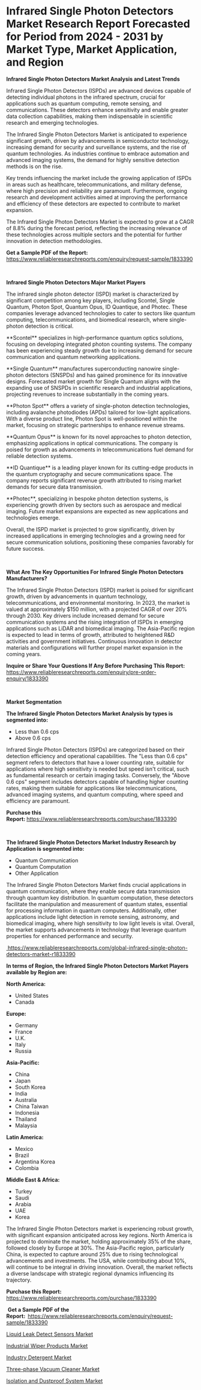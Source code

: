 <p><h1>Infrared Single Photon Detectors Market Research Report Forecasted for Period from 2024 -  2031 by Market Type, Market Application, and Region</h1></p><p><strong>Infrared Single Photon Detectors Market Analysis and Latest Trends</strong></p>
<p><p>Infrared Single Photon Detectors (ISPDs) are advanced devices capable of detecting individual photons in the infrared spectrum, crucial for applications such as quantum computing, remote sensing, and communications. These detectors enhance sensitivity and enable greater data collection capabilities, making them indispensable in scientific research and emerging technologies.</p><p>The Infrared Single Photon Detectors Market is anticipated to experience significant growth, driven by advancements in semiconductor technology, increasing demand for security and surveillance systems, and the rise of quantum technologies. As industries continue to embrace automation and advanced imaging systems, the demand for highly sensitive detection methods is on the rise. </p><p>Key trends influencing the market include the growing application of ISPDs in areas such as healthcare, telecommunications, and military defense, where high precision and reliability are paramount. Furthermore, ongoing research and development activities aimed at improving the performance and efficiency of these detectors are expected to contribute to market expansion.</p><p>The Infrared Single Photon Detectors Market is expected to grow at a CAGR of 8.8% during the forecast period, reflecting the increasing relevance of these technologies across multiple sectors and the potential for further innovation in detection methodologies.</p></p>
<p><strong>Get a Sample PDF of the Report:&nbsp;</strong> <a href="https://www.reliableresearchreports.com/enquiry/request-sample/1833390?utm_campaign=7&utm_medium=2&utm_source=Github&utm_content=ia&utm_term=01012025&utm_id=infrared-single-photon-detectors">https://www.reliableresearchreports.com/enquiry/request-sample/1833390</a></p>
<p>&nbsp;</p>
<p><strong>Infrared Single Photon Detectors Major Market Players</strong></p>
<p><p>The infrared single photon detector (ISPD) market is characterized by significant competition among key players, including Scontel, Single Quantum, Photon Spot, Quantum Opus, ID Quantique, and Photec. These companies leverage advanced technologies to cater to sectors like quantum computing, telecommunications, and biomedical research, where single-photon detection is critical.</p><p>**Scontel** specializes in high-performance quantum optics solutions, focusing on developing integrated photon counting systems. The company has been experiencing steady growth due to increasing demand for secure communication and quantum networking applications.</p><p>**Single Quantum** manufactures superconducting nanowire single-photon detectors (SNSPDs) and has gained prominence for its innovative designs. Forecasted market growth for Single Quantum aligns with the expanding use of SNSPDs in scientific research and industrial applications, projecting revenues to increase substantially in the coming years.</p><p>**Photon Spot** offers a variety of single-photon detection technologies, including avalanche photodiodes (APDs) tailored for low-light applications. With a diverse product line, Photon Spot is well-positioned within the market, focusing on strategic partnerships to enhance revenue streams.</p><p>**Quantum Opus** is known for its novel approaches to photon detection, emphasizing applications in optical communications. The company is poised for growth as advancements in telecommunications fuel demand for reliable detection systems.</p><p>**ID Quantique** is a leading player known for its cutting-edge products in the quantum cryptography and secure communications space. The company reports significant revenue growth attributed to rising market demands for secure data transmission.</p><p>**Photec**, specializing in bespoke photon detection systems, is experiencing growth driven by sectors such as aerospace and medical imaging. Future market expansions are expected as new applications and technologies emerge.</p><p>Overall, the ISPD market is projected to grow significantly, driven by increased applications in emerging technologies and a growing need for secure communication solutions, positioning these companies favorably for future success.</p></p>
<p>&nbsp;</p>
<p><strong>What Are The Key Opportunities For Infrared Single Photon Detectors Manufacturers?</strong></p>
<p><p>The Infrared Single Photon Detectors (ISPD) market is poised for significant growth, driven by advancements in quantum technology, telecommunications, and environmental monitoring. In 2023, the market is valued at approximately $150 million, with a projected CAGR of over 20% through 2030. Key drivers include increased demand for secure communication systems and the rising integration of ISPDs in emerging applications such as LiDAR and biomedical imaging. The Asia-Pacific region is expected to lead in terms of growth, attributed to heightened R&D activities and government initiatives. Continuous innovation in detector materials and configurations will further propel market expansion in the coming years.</p></p>
<p><strong>Inquire or Share Your Questions If Any Before Purchasing This Report:</strong> <a href="https://www.reliableresearchreports.com/enquiry/pre-order-enquiry/1833390?utm_campaign=7&utm_medium=2&utm_source=Github&utm_content=ia&utm_term=01012025&utm_id=infrared-single-photon-detectors">https://www.reliableresearchreports.com/enquiry/pre-order-enquiry/1833390</a></p>
<p>&nbsp;</p>
<p><strong>Market Segmentation</strong></p>
<p><strong>The Infrared Single Photon Detectors Market Analysis by types is segmented into:</strong></p>
<p><ul><li>Less than 0.6 cps</li><li>Above 0.6 cps</li></ul></p>
<p><p>Infrared Single Photon Detectors (ISPDs) are categorized based on their detection efficiency and operational capabilities. The "Less than 0.6 cps" segment refers to detectors that have a lower counting rate, suitable for applications where high sensitivity is needed but speed isn't critical, such as fundamental research or certain imaging tasks. Conversely, the "Above 0.6 cps" segment includes detectors capable of handling higher counting rates, making them suitable for applications like telecommunications, advanced imaging systems, and quantum computing, where speed and efficiency are paramount.</p></p>
<p><strong>Purchase this Report:&nbsp;</strong><a href="https://www.reliableresearchreports.com/purchase/1833390?utm_campaign=7&utm_medium=2&utm_source=Github&utm_content=ia&utm_term=01012025&utm_id=infrared-single-photon-detectors">https://www.reliableresearchreports.com/purchase/1833390</a></p>
<p>&nbsp;</p>
<p><strong>The Infrared Single Photon Detectors Market Industry Research by Application is segmented into:</strong></p>
<p><ul><li>Quantum Communication</li><li>Quantum Computation</li><li>Other Application</li></ul></p>
<p><p>The Infrared Single Photon Detectors Market finds crucial applications in quantum communication, where they enable secure data transmission through quantum key distribution. In quantum computation, these detectors facilitate the manipulation and measurement of quantum states, essential for processing information in quantum computers. Additionally, other applications include light detection in remote sensing, astronomy, and biomedical imaging, where high sensitivity to low light levels is vital. Overall, the market supports advancements in technology that leverage quantum properties for enhanced performance and security.</p></p>
<p><a href="https://www.reliableresearchreports.com/global-infrared-single-photon-detectors-market-r1833390?utm_campaign=7&utm_medium=2&utm_source=Github&utm_content=ia&utm_term=01012025&utm_id=infrared-single-photon-detectors">&nbsp;https://www.reliableresearchreports.com/global-infrared-single-photon-detectors-market-r1833390</a></p>
<p><strong>In terms of Region, the Infrared Single Photon Detectors Market Players available by Region are:</strong></p>
<p>
    <p> <strong> North America: </strong>
        <ul>
            <li>United States</li>
            <li>Canada</li>
        </ul>
        </p> 
    <p> <strong> Europe: </strong>
        <ul>
            <li>Germany</li>
            <li>France</li>
            <li>U.K.</li>
            <li>Italy</li>
            <li>Russia</li>
        </ul>
        </p> 
    <p> <strong> Asia-Pacific: </strong>
        <ul>
            <li>China</li>
            <li>Japan</li>
            <li>South Korea</li>
            <li>India</li>
            <li>Australia</li>
            <li>China Taiwan</li>
            <li>Indonesia</li>
            <li>Thailand</li>
            <li>Malaysia</li>
        </ul>
        </p> 
    <p> <strong> Latin America: </strong>
        <ul>
            <li>Mexico</li>
            <li>Brazil</li>
            <li>Argentina Korea</li>
            <li>Colombia</li>
        </ul>
        </p> 
    <p> <strong> Middle East & Africa: </strong>
        <ul>
            <li>Turkey</li>
            <li>Saudi</li>
            <li>Arabia</li>
            <li>UAE</li>
            <li>Korea</li>
        </ul>
    </p>
    </p>
<p><p>The Infrared Single Photon Detectors market is experiencing robust growth, with significant expansion anticipated across key regions. North America is projected to dominate the market, holding approximately 35% of the share, followed closely by Europe at 30%. The Asia-Pacific region, particularly China, is expected to capture around 25% due to rising technological advancements and investments. The USA, while contributing about 10%, will continue to be integral in driving innovation. Overall, the market reflects a diverse landscape with strategic regional dynamics influencing its trajectory.</p></p>
<p><strong>Purchase this Report: </strong><a href="https://www.reliableresearchreports.com/purchase/1833390?utm_campaign=7&utm_medium=2&utm_source=Github&utm_content=ia&utm_term=01012025&utm_id=infrared-single-photon-detectors">https://www.reliableresearchreports.com/purchase/1833390</a></p>
<p>&nbsp;<strong>Get a Sample PDF of the Report:&nbsp;&nbsp;</strong><a href="https://www.reliableresearchreports.com/enquiry/request-sample/1833390?utm_campaign=7&utm_medium=2&utm_source=Github&utm_content=ia&utm_term=01012025&utm_id=infrared-single-photon-detectors">https://www.reliableresearchreports.com/enquiry/request-sample/1833390</a></p>
<p><strong></strong></p>
<p><p><a href="https://github.com/oliveroste6/Market-Research-Report-List-1/blob/main/liquid-leak-detect-sensors-market.md?utm_campaign=7&utm_medium=2&utm_source=Github&utm_content=ia&utm_term=01012025&utm_id=infrared-single-photon-detectors">Liquid Leak Detect Sensors Market</a></p><p><a href="https://github.com/FahadAhmed223/Market-Research-Report-List-1/blob/main/industrial-wiper-products-market.md?utm_campaign=7&utm_medium=2&utm_source=Github&utm_content=ia&utm_term=01012025&utm_id=infrared-single-photon-detectors">Industrial Wiper Products Market</a></p><p><a href="https://github.com/sherikacas30/Market-Research-Report-List-1/blob/main/industry-detergent-market.md?utm_campaign=7&utm_medium=2&utm_source=Github&utm_content=ia&utm_term=01012025&utm_id=infrared-single-photon-detectors">Industry Detergent Market</a></p><p><a href="https://github.com/angelajermaine/Market-Research-Report-List-5/blob/main/three-phase-vacuum-cleaner-market.md?utm_campaign=7&utm_medium=2&utm_source=Github&utm_content=ia&utm_term=01012025&utm_id=infrared-single-photon-detectors">Three-phase Vacuum Cleaner Market</a></p><p><a href="https://github.com/NargisHussain432/Market-Research-Report-List-1/blob/main/isolation-and-dustproof-system-market.md?utm_campaign=7&utm_medium=2&utm_source=Github&utm_content=ia&utm_term=01012025&utm_id=infrared-single-photon-detectors">Isolation and Dustproof System Market</a></p></p>